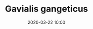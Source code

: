 ---
layout: animal
title: "Gavialis gangeticus"
date: 2020-03-22 10:00
published: true
location: Alipore Zoo, West Bengal, India
categories: animal
images: 1
thumb: 1
permalink: "/animal/:title/"
tags:
- gharial
---